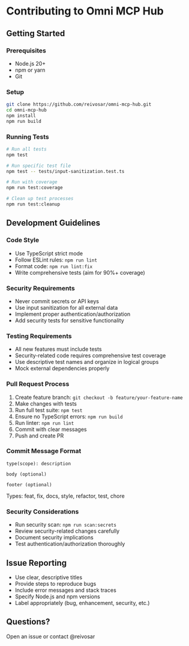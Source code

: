 # Contributing to Omni MCP Hub

## Getting Started

### Prerequisites
- Node.js 20+
- npm or yarn
- Git

### Setup
```bash
git clone https://github.com/reivosar/omni-mcp-hub.git
cd omni-mcp-hub
npm install
npm run build
```

### Running Tests
```bash
# Run all tests
npm test

# Run specific test file
npm test -- tests/input-sanitization.test.ts

# Run with coverage
npm run test:coverage

# Clean up test processes
npm run test:cleanup
```

## Development Guidelines

### Code Style
- Use TypeScript strict mode
- Follow ESLint rules: `npm run lint`
- Format code: `npm run lint:fix`
- Write comprehensive tests (aim for 90%+ coverage)

### Security Requirements
- Never commit secrets or API keys
- Use input sanitization for all external data
- Implement proper authentication/authorization
- Add security tests for sensitive functionality

### Testing Requirements
- All new features must include tests
- Security-related code requires comprehensive test coverage
- Use descriptive test names and organize in logical groups
- Mock external dependencies properly

### Pull Request Process
1. Create feature branch: `git checkout -b feature/your-feature-name`
2. Make changes with tests
3. Run full test suite: `npm test`
4. Ensure no TypeScript errors: `npm run build`
5. Run linter: `npm run lint`
6. Commit with clear messages
7. Push and create PR

### Commit Message Format
```
type(scope): description

body (optional)

footer (optional)
```

Types: feat, fix, docs, style, refactor, test, chore

### Security Considerations
- Run security scan: `npm run scan:secrets`
- Review security-related changes carefully
- Document security implications
- Test authentication/authorization thoroughly

## Issue Reporting
- Use clear, descriptive titles
- Provide steps to reproduce bugs
- Include error messages and stack traces
- Specify Node.js and npm versions
- Label appropriately (bug, enhancement, security, etc.)

## Questions?
Open an issue or contact @reivosar